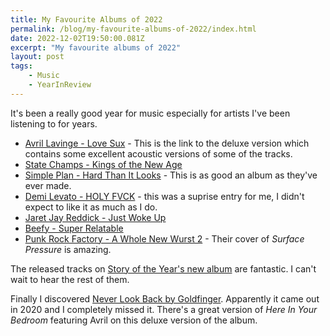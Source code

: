 ```yaml
---
title: My Favourite Albums of 2022
permalink: /blog/my-favourite-albums-of-2022/index.html
date: 2022-12-02T19:50:00.081Z
excerpt: "My favourite albums of 2022"
layout: post
tags:
    - Music
    - YearInReview
---
```


It's been a really good year for music especially for artists I've been listening to for years.

- [Avril Lavinge - Love Sux](https://music.apple.com/gb/album/love-sux-deluxe/1655449416) - This is the link to the deluxe version which contains some excellent acoustic versions of some of the tracks.
- [State Champs - Kings of the New Age](https://music.apple.com/gb/album/kings-of-the-new-age/1607207409)
- [Simple Plan - Hard Than It Looks](https://music.apple.com/us/album/harder-than-it-looks/1600965603) - This is as good an album as they've ever made.
- [Demi Levato - HOLY FVCK](https://music.apple.com/gb/album/holy-fvck/1628440994) - this was a suprise entry for me, I didn't expect to like it as much as I do.
- [Jaret Jay Reddick - Just Woke Up](https://music.apple.com/gb/album/just-woke-up/1603918127)
- [Beefy - Super Relatable](https://music.apple.com/gb/album/super-relatable/1637732324)
- [Punk Rock Factory - A Whole New Wurst 2](https://music.apple.com/gb/album/a-whole-new-wurst-2/1625667455) - Their  cover of _Surface Pressure_ is amazing.

The released tracks on [Story of the Year's new album](https://music.apple.com/gb/album/tear-me-to-pieces/1647133854) are fantastic. I can't wait to hear the rest of them.

Finally I discovered [Never Look Back by Goldfinger](https://music.apple.com/gb/album/never-look-back-deluxe/1634447768). Apparently it came out in 2020 and I completely missed it. There's a great version of _Here In Your Bedroom_ featuring Avril on this deluxe version of the album.
